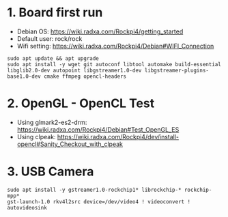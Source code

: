 # 1. Board first run
- Debian OS: https://wiki.radxa.com/Rockpi4/getting_started
- Default user: rock/rock
- Wifi setting: https://wiki.radxa.com/Rockpi4/Debian#WIFI_Connection 

```
sudo apt update && apt upgrade
sudo apt install -y wget git autoconf libtool automake build-essential libglib2.0-dev autopoint libgstreamer1.0-dev libgstreamer-plugins-base1.0-dev cmake ffmpeg opencl-headers
```

# 2. OpenGL - OpenCL Test
- Using glmark2-es2-drm: https://wiki.radxa.com/Rockpi4/Debian#Test_OpenGL_ES
- Using clpeak: https://wiki.radxa.com/Rockpi4/dev/install-opencl#Sanity_Checkout_with_clpeak

# 3. USB Camera
```
sudo apt install -y gstreamer1.0-rockchip1* librockchip-* rockchip-mpp*
gst-launch-1.0 rkv4l2src device=/dev/video4 ! videoconvert ! autovideosink
```